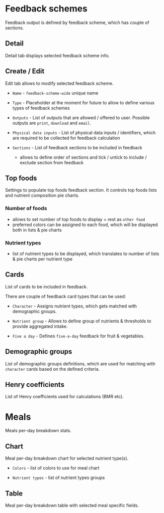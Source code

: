 # Feedback schemes

Feedback output is defined by feedback scheme, which has couple of sections.

## Detail

Detail tab displays selected feedback scheme info.

## Create / Edit

Edit tab allows to modify selected feedback scheme.

- `Name` - `feedback-scheme-wide` unique name

- `Type` - Placeholder at the moment for future to allow to define various types of feedback schemes

- `Outputs` - List of outputs that are allowed / offered to user. Possible outputs are `print`, `download` and `email`.

- `Physical data inputs` - List of physical data inputs / identifiers, which are required to be collected for feedback calculation

- `Sections` - List of feedback sections to be included in feedback
  - allows to define order of sections and tick / untick to include / exclude section from feedback

## Top foods

Settings to populate top foods feedback section. It controls top foods lists and nutrient composition pie charts.

### Number of foods

- allows to set number of top foods to display + rest as `other food`
- preferred colors can be assigned to each food, which will be displayed both in lists & pie charts

### Nutrient types

- list of nutrient types to be displayed, which translates to number of lists & pie charts per nutrient type

## Cards

List of cards to be included in feedback.

There are couple of feedback card types that can be used:

- `Character` - Assigns nutrient types, which gets matched with demographic groups.

- `Nutrient group` - Allows to define group of nutrients & thresholds to provide aggregated intake.

- `Five a day` - Defines `five-a-day` feedback for fruit & vegetables.

## Demographic groups

List of demographic groups definitions, which are used for matching with `character` cards based on the defined criteria.

## Henry coefficients

List of Henry coefficients used for calculations (BMR etc).

# Meals

Meals per-day breakdown stats.

## Chart

Meal per-day breakdown chart for selected nutrient type(s).

- `Colors` - list of colors to use for meal chart

- `Nutrient types` - list of nutrient types groups

## Table

Meal per-day breakdown table with selected meal specific fields.
